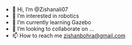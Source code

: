 - 👋 Hi, I’m @Zishanali07
- 👀 I’m interested in robotics
- 🌱 I’m currently learning Gazebo
- 💞️ I’m looking to collaborate on ...
- 📫 How to reach me zishanbohra@gmail.com

<!---
Zishanali07/Zishanali07 is a ✨ special ✨ repository because its `README.md` (this file) appears on your GitHub profile.
You can click the Preview link to take a look at your changes.
--->
